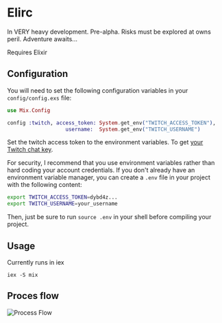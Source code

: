 Elirc
=====

In VERY heavy development. Pre-alpha. Risks must be explored at owns peril. Adventure awaits...

Requires Elixir

## Configuration


You will need to set the following configuration variables in your
`config/config.exs` file:

```elixir
use Mix.Config

config :twitch, access_token: System.get_env("TWITCH_ACCESS_TOKEN"),
                   username:  System.get_env("TWITCH_USERNAME")
```

Set the twitch access token to the environment variables. To get [your Twitch chat key](http://twitchapps.com/tmi/).

For security, I recommend that you use environment variables rather than hard
coding your account credentials. If you don't already have an environment
variable manager, you can create a `.env` file in your project with the
following content:

```bash
export TWITCH_ACCESS_TOKEN=dybd4z...
export TWITCH_USERNAME=your_username
```

Then, just be sure to run `source .env` in your shell before compiling your
project.

## Usage

Currently runs in iex

	iex -S mix


## Proces flow

![Process Flow](https://raw.githubusercontent.com/rockerBOO/elirc_twitch/master/flow.png)